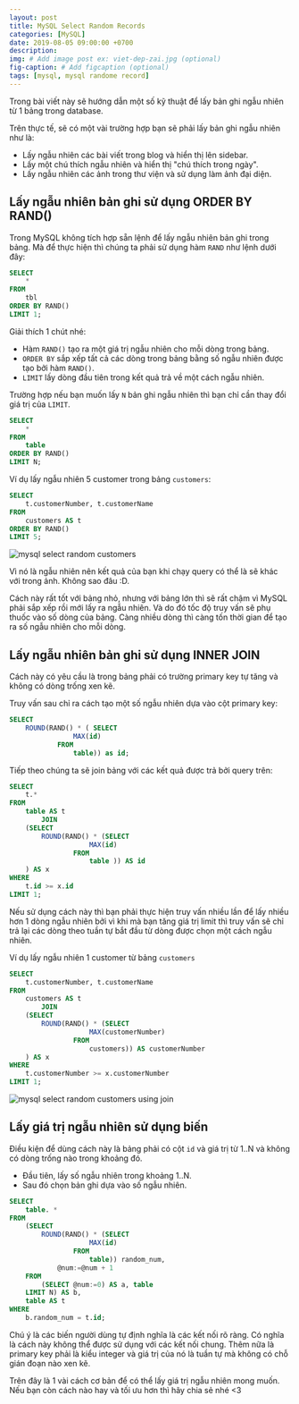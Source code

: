 ```yaml
---
layout: post
title: MySQL Select Random Records
categories: [MySQL]
date: 2019-08-05 09:00:00 +0700
description: 
img: # Add image post ex: viet-dep-zai.jpg (optional)
fig-caption: # Add figcaption (optional)
tags: [mysql, mysql randome record]
---
```


Trong bài viết này sẽ hướng dẫn một số kỹ thuật để lấy bản ghi ngẫu nhiên từ 1 bảng trong database.

Trên thực tế, sẽ có một vài trường hợp bạn sẽ phải lấy bản ghi ngẫu nhiên như là:

- Lấy ngẫu nhiên các bài viết trong blog và hiển thị lên sidebar.
- Lấy một chú thích ngẫu nhiên và hiển thị "chú thích trong ngày".
- Lấy ngẫu nhiên các ảnh trong thư viện và sử dụng làm ảnh đại diện.

## Lấy ngẫu nhiên bản ghi sử dụng ORDER BY RAND()

Trong MySQL không tích hợp sẵn lệnh để lấy ngẫu nhiên bản ghi trong bảng. Mà để thực hiện thì chúng ta phải sử dụng hàm `RAND` như lệnh dưới đây:

```sql
SELECT 
    *
FROM
    tbl
ORDER BY RAND()
LIMIT 1;
```

Giải thích 1 chút nhé:

- Hàm `RAND()` tạo ra một giá trị ngẫu nhiên cho mỗi dòng trong bảng.
- `ORDER BY` sắp xếp tất cả các dòng trong bảng bằng số ngẫu nhiên được tạo bởi hàm `RAND()`.
- `LIMIT` lấy dòng đầu tiên trong kết quả trả về một cách ngẫu nhiên.

Trường hợp nếu bạn muốn lấy `N` bản ghi ngẫu nhiên thì bạn chỉ cần thay đổi giá trị của `LIMIT`.

```sql
SELECT 
    *
FROM
    table
ORDER BY RAND()
LIMIT N;
```

Ví dụ lấy ngẫu nhiên 5 customer trong bảng `customers`:

```sql
SELECT 
    t.customerNumber, t.customerName
FROM
    customers AS t
ORDER BY RAND()
LIMIT 5;
```

![mysql select random customers](http://www.mysqltutorial.org/wp-content/uploads/2009/12/mysql-select-random-customers.jpg)

Vì nó là ngẫu nhiên nên kết quả của bạn khi chạy query có thể là sẽ khác với trong ảnh. Không sao đâu :D.

Cách này rất tốt với bảng nhỏ, nhưng với bảng lớn thì sẽ rất chậm vì MySQL phải sắp xếp rồi mới lấy ra ngẫu nhiên. Và do đó tốc độ truy vấn sẽ phụ thuốc vào số dòng của bảng. Càng nhiều dòng thì càng tốn thời gian để tạo ra số ngẫu nhiên cho mỗi dòng.

## Lấy ngẫu nhiên bản ghi sử dụng INNER JOIN

Cách này có yêu cầu là trong bảng phải có trường primary key tự tăng và không có dòng trống xen kẽ.

Truy vấn sau chỉ ra cách tạo một số ngẫu nhiên dựa vào cột primary key:

```sql
SELECT 
    ROUND(RAND() * ( SELECT 
                MAX(id)
            FROM
                table)) as id;
```

Tiếp theo chúng ta sẽ join bảng với các kết quả được trả bởi query trên:

```sql
SELECT 
    t.*
FROM
    table AS t
        JOIN
    (SELECT 
        ROUND(RAND() * (SELECT 
                    MAX(id)
                FROM
                    table )) AS id
    ) AS x
WHERE
    t.id >= x.id
LIMIT 1;
```

Nếu sử dụng cách này thì bạn phải thực hiện truy vấn nhiều lần để lấy nhiều hơn 1 dòng ngẫu nhiên bởi vì khi mà bạn tăng giá trị limit thì truy vấn sẽ chỉ trả lại các dòng theo tuần tự bắt đầu từ dòng được chọn một cách ngẫu nhiên.

Ví dụ lấy ngẫu nhiên 1 customer từ bảng `customers`

```sql
SELECT 
    t.customerNumber, t.customerName
FROM
    customers AS t
        JOIN
    (SELECT 
        ROUND(RAND() * (SELECT 
                    MAX(customerNumber)
                FROM
                    customers)) AS customerNumber
    ) AS x
WHERE
    t.customerNumber >= x.customerNumber
LIMIT 1;
```

![mysql select random customers using join](http://www.mysqltutorial.org/wp-content/uploads/2009/12/mysql-select-random-customers-using-join1.jpg)

## Lấy giá trị ngẫu nhiên sử dụng biến

Điều kiện để dùng cách này là bảng phải có cột `id` và giá trị từ 1..N và không có dòng trống nào trong khoảng đó.

- Đầu tiên, lấy số ngẫu nhiên trong khoảng 1..N.
- Sau đó chọn bản ghi dựa vào số ngẫu nhiên.

```sql
SELECT 
    table. *
FROM
    (SELECT 
        ROUND(RAND() * (SELECT 
                    MAX(id)
                FROM
                    table)) random_num,
            @num:=@num + 1
    FROM
        (SELECT @num:=0) AS a, table
    LIMIT N) AS b,
    table AS t
WHERE
    b.random_num = t.id;
```

Chú ý là các biến người dùng tự định nghĩa là các kết nối rõ ràng. Có nghĩa là cách này không thể được sử dụng với các kết nối chung. Thêm nữa là primary key phải là kiểu integer và giá trị của nó là tuần tự mà không có chỗ gián đoạn nào xen kẽ.

Trên đây là 1 vài cách cơ bản để có thể lấy giá trị ngẫu nhiên mong muốn. Nếu bạn còn cách nào hay và tối ưu hơn thì hãy chia sẻ nhé <3
